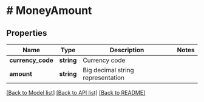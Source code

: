 # # MoneyAmount

## Properties

Name | Type | Description | Notes
------------ | ------------- | ------------- | -------------
**currency_code** | **string** | Currency code |
**amount** | **string** | Big decimal string representation |

[[Back to Model list]](../../README.md#models) [[Back to API list]](../../README.md#endpoints) [[Back to README]](../../README.md)
